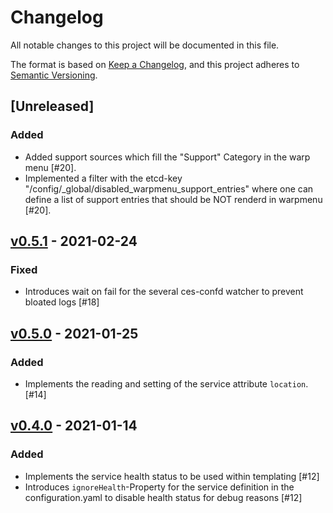 # Changelog
All notable changes to this project will be documented in this file.

The format is based on [Keep a Changelog](https://keepachangelog.com/en/1.0.0/),
and this project adheres to [Semantic Versioning](https://semver.org/spec/v2.0.0.html).

## [Unreleased]
### Added
- Added support sources which fill the "Support" Category in the warp menu [#20].
- Implemented a filter with the etcd-key "/config/_global/disabled_warpmenu_support_entries" where one can define a list of support entries that should be NOT renderd in warpmenu  [#20].

## [v0.5.1](https://github.com/cloudogu/cesapp/releases/tag/v0.5.1) - 2021-02-24
### Fixed
- Introduces wait on fail for the several ces-confd watcher to prevent bloated logs [#18]

## [v0.5.0](https://github.com/cloudogu/cesapp/releases/tag/v0.5.0) - 2021-01-25
### Added
- Implements the reading and setting of the service attribute `location`. [#14]

## [v0.4.0](https://github.com/cloudogu/cesapp/releases/tag/v0.4.0) - 2021-01-14
### Added
- Implements the service health status to be used within templating [#12]
- Introduces `ignoreHealth`-Property for the service definition in the configuration.yaml to disable health status for debug reasons [#12]
